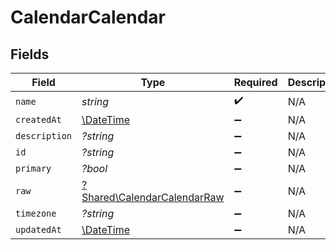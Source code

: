 # CalendarCalendar


## Fields

| Field                                                                     | Type                                                                      | Required                                                                  | Description                                                               |
| ------------------------------------------------------------------------- | ------------------------------------------------------------------------- | ------------------------------------------------------------------------- | ------------------------------------------------------------------------- |
| `name`                                                                    | *string*                                                                  | :heavy_check_mark:                                                        | N/A                                                                       |
| `createdAt`                                                               | [\DateTime](https://www.php.net/manual/en/class.datetime.php)             | :heavy_minus_sign:                                                        | N/A                                                                       |
| `description`                                                             | *?string*                                                                 | :heavy_minus_sign:                                                        | N/A                                                                       |
| `id`                                                                      | *?string*                                                                 | :heavy_minus_sign:                                                        | N/A                                                                       |
| `primary`                                                                 | *?bool*                                                                   | :heavy_minus_sign:                                                        | N/A                                                                       |
| `raw`                                                                     | [?Shared\CalendarCalendarRaw](../../Models/Shared/CalendarCalendarRaw.md) | :heavy_minus_sign:                                                        | N/A                                                                       |
| `timezone`                                                                | *?string*                                                                 | :heavy_minus_sign:                                                        | N/A                                                                       |
| `updatedAt`                                                               | [\DateTime](https://www.php.net/manual/en/class.datetime.php)             | :heavy_minus_sign:                                                        | N/A                                                                       |